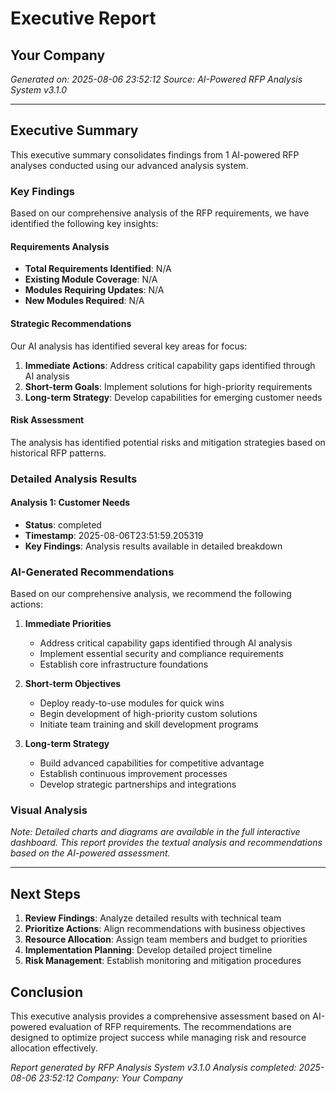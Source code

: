 # Executive Report
## Your Company
*Generated on: 2025-08-06 23:52:12*
*Source: AI-Powered RFP Analysis System v3.1.0*

---

## Executive Summary

This executive summary consolidates findings from 1 AI-powered RFP analyses conducted using our advanced analysis system.

### Key Findings

Based on our comprehensive analysis of the RFP requirements, we have identified the following key insights:

#### Requirements Analysis
- **Total Requirements Identified**: N/A
- **Existing Module Coverage**: N/A
- **Modules Requiring Updates**: N/A
- **New Modules Required**: N/A

#### Strategic Recommendations
Our AI analysis has identified several key areas for focus:

1. **Immediate Actions**: Address critical capability gaps identified through AI analysis
2. **Short-term Goals**: Implement solutions for high-priority requirements  
3. **Long-term Strategy**: Develop capabilities for emerging customer needs

#### Risk Assessment
The analysis has identified potential risks and mitigation strategies based on historical RFP patterns.


### Detailed Analysis Results


#### Analysis 1: Customer Needs
- **Status**: completed
- **Timestamp**: 2025-08-06T23:51:59.205319
- **Key Findings**: Analysis results available in detailed breakdown


### AI-Generated Recommendations

Based on our comprehensive analysis, we recommend the following actions:

1. **Immediate Priorities**
   - Address critical capability gaps identified through AI analysis
   - Implement essential security and compliance requirements
   - Establish core infrastructure foundations

2. **Short-term Objectives** 
   - Deploy ready-to-use modules for quick wins
   - Begin development of high-priority custom solutions
   - Initiate team training and skill development programs

3. **Long-term Strategy**
   - Build advanced capabilities for competitive advantage
   - Establish continuous improvement processes
   - Develop strategic partnerships and integrations


### Visual Analysis

*Note: Detailed charts and diagrams are available in the full interactive dashboard. This report provides the textual analysis and recommendations based on the AI-powered assessment.*


---

## Next Steps

1. **Review Findings**: Analyze detailed results with technical team
2. **Prioritize Actions**: Align recommendations with business objectives
3. **Resource Allocation**: Assign team members and budget to priorities
4. **Implementation Planning**: Develop detailed project timeline
5. **Risk Management**: Establish monitoring and mitigation procedures

## Conclusion

This executive analysis provides a comprehensive assessment based on AI-powered evaluation of RFP requirements. The recommendations are designed to optimize project success while managing risk and resource allocation effectively.

*Report generated by RFP Analysis System v3.1.0*
*Analysis completed: 2025-08-06 23:52:12*
*Company: Your Company*
